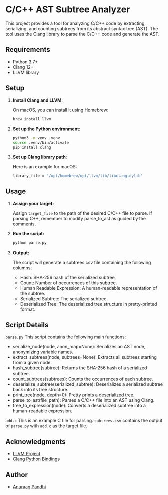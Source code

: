 # C/C++ AST Subtree Analyzer

This project provides a tool for analyzing C/C++ code by extracting, serializing, and counting subtrees from its abstract syntax tree (AST). The tool uses the Clang library to parse the C/C++ code and generate the AST.

## Requirements

- Python 3.7+
- Clang 12+
- LLVM library

## Setup

1. **Install Clang and LLVM**:

   On macOS, you can install it using Homebrew:
   ```sh
   brew install llvm
   ```
   
2. **Set up the Python environment**:

    ```sh
    python3 -m venv .venv
    source .venv/bin/activate
    pip install clang
    ```
    
3. **Set up Clang library path**:

    Here is an example for macOS:
    ```sh
    library_file = '/opt/homebrew/opt/llvm/lib/libclang.dylib'
    ```
    
## Usage

1. **Assign your target:**

    Assign `target_file` to the path of the desired C/C++ file to parse.
    If parsing C++, remember to modify parse_to_ast as guided by the comments.

2. **Run the script:**    

    ```sh
    python parse.py
    ```
    
3. **Output:**

    The script will generate a subtrees.csv file containing the following columns:

    - Hash: SHA-256 hash of the serialized subtree.
    - Count: Number of occurrences of this subtree.
    - Human Readable Expression: A human-readable representation of the subtree.
    - Serialized Subtree: The serialized subtree.
    - Deserialized Tree: The deserialized tree structure in pretty-printed format.

## Script Details

   `parse.py`
   This script contains the following main functions:
   - serialize_node(node, anon_map=None): Serializes an AST node, anonymizing variable names.
   - extract_subtrees(node, subtrees=None): Extracts all subtrees starting from a given node.
   - hash_subtree(subtree): Returns the SHA-256 hash of a serialized subtree.
   - count_subtrees(subtrees): Counts the occurrences of each subtree.
   - deserialize_subtree(serialized_subtree): Deserializes a serialized subtree back into its tree structure.
   - print_tree(node, depth=0): Pretty prints a deserialized tree.
   - parse_to_ast(file_path): Parses a C/C++ file into an AST using Clang.
   - tree_to_expression(node): Converts a deserialized subtree into a human-readable expression.

   `add.c`
   This is an example C file for parsing. `subtrees.csv` contains the output of `parse.py` with `add.c` as the target file.
    
## Acknowledgments
   - [LLVM Project](llvm.org)
   - [Clang Python Bindings](https://pypi.org/project/clang/)

## Author
- [Anuraag Pandhi](https://github.com/Anumon6395)
